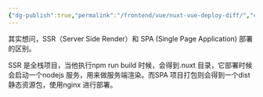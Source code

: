 ```yaml
---
{"dg-publish":true,"permalink":"/frontend/vue/nuxt-vue-deploy-diff/","created":"2024-06-04T10:19:23.058+08:00","updated":"2024-06-04T11:05:07.658+08:00"}
---
```


其实想问，SSR（Server Side Render）和 SPA (Single Page Application) 部署的区别。

SSR 是全栈项目，当他执行npm run build 时候，会得到.nuxt 目录，它部署时候会启动一个nodejs 服务，用来做服务端渲染。而SPA 项目打包则会得到一个dist 静态资源包，使用nginx 进行部署。  